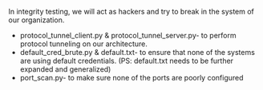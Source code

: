 In integrity testing, we will act as hackers and try to break in the system of our organization. 
* protocol_tunnel_client.py & protocol_tunnel_server.py- to perform protocol tunneling on our architecture.
* default_cred_brute.py & default.txt- to ensure that none of the systems are using default credentials. (PS: default.txt needs to be further expanded and generalized)
* port_scan.py- to make sure none of the ports are poorly configured
